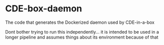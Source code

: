 # CDE-box-daemon
The code that generates the Dockerized daemon used by CDE-in-a-box

Dont bother trying to run this independently... it is intended to be used in a longer pipeline and assumes things about its environment because of that